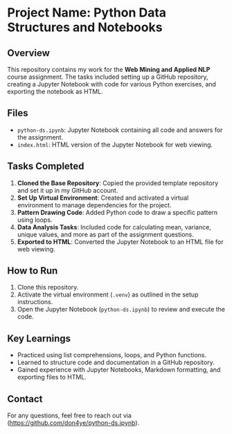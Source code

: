 # Project Name: Python Data Structures and Notebooks

## Overview
This repository contains my work for the **Web Mining and Applied NLP** course assignment. The tasks included setting up a GitHub repository, creating a Jupyter Notebook with code for various Python exercises, and exporting the notebook as HTML.

## Files
- `python-ds.ipynb`: Jupyter Notebook containing all code and answers for the assignment.
- `index.html`: HTML version of the Jupyter Notebook for web viewing.

## Tasks Completed
1. **Cloned the Base Repository**: Copied the provided template repository and set it up in my GitHub account.
2. **Set Up Virtual Environment**: Created and activated a virtual environment to manage dependencies for the project.
3. **Pattern Drawing Code**: Added Python code to draw a specific pattern using loops.
4. **Data Analysis Tasks**: Included code for calculating mean, variance, unique values, and more as part of the assignment questions.
5. **Exported to HTML**: Converted the Jupyter Notebook to an HTML file for web viewing.

## How to Run
1. Clone this repository.
2. Activate the virtual environment (`.venv`) as outlined in the setup instructions.
3. Open the Jupyter Notebook (`python-ds.ipynb`) to review and execute the code.

## Key Learnings
- Practiced using list comprehensions, loops, and Python functions.
- Learned to structure code and documentation in a GitHub repository.
- Gained experience with Jupyter Notebooks, Markdown formatting, and exporting files to HTML.

## Contact
For any questions, feel free to reach out via (https://github.com/don4ye/python-ds.ipynb).

